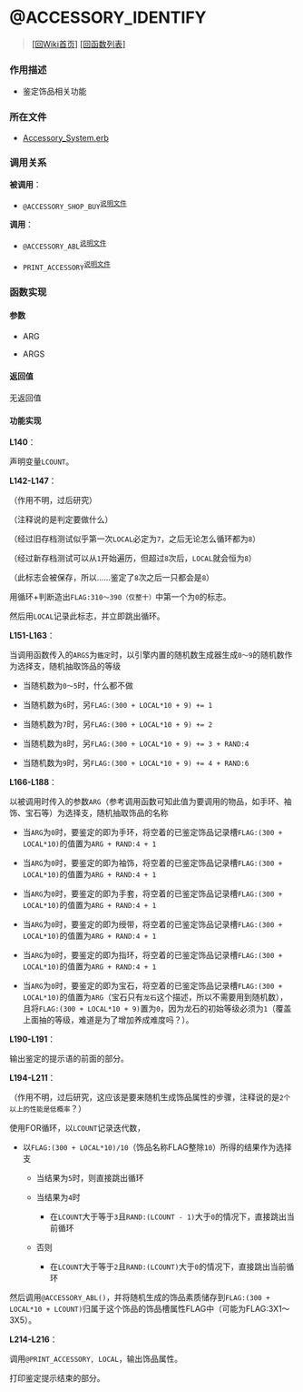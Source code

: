 ﻿# @ACCESSORY_IDENTIFY

> [\[回Wiki首页\]](/Wiki) [\[回函数列表\]](/Wiki/erasqn_wiki/function/README.md)

### 作用描述

+ 鉴定饰品相关功能

### 所在文件

+ [Accessory_System.erb](/ERB/SHOP/Accessory_System.erb#L139-L216)

### 调用关系

**被调用**：

+ `@ACCESSORY_SHOP_BUY`<sup>[说明文件](/Wiki/erasqn_wiki/function/a/accessory_shop_buy.md)</sup>

**调用**：

+ `@ACCESSORY_ABL`<sup>[说明文件](/Wiki/erasqn_wiki/function/a/accessory_abl.md)</sup>

+ `PRINT_ACCESSORY`<sup>[说明文件](/Wiki/erasqn_wiki/function/p/print_accessory.md)</sup>

### 函数实现

#### 参数

+ ARG

+ ARGS

#### 返回值

无返回值

#### 功能实现

**L140**：

声明变量`LCOUNT`。

**L142-L147**：

（作用不明，过后研究）

（注释说的是判定要做什么）

（经过旧存档测试似乎第一次`LOCAL`必定为`7`，之后无论怎么循环都为`8`）

（经过新存档测试可以从`1`开始遍历，但超过`8`次后，`LOCAL`就会恒为`8`）

（此标志会被保存，所以……鉴定了`8`次之后一只都会是`8`）

用循环+判断造出`FLAG:310～390（仅整十）`中第一个为`0`的标志。

然后用`LOCAL`记录此标志，并立即跳出循环。

**L151-L163**：

当调用函数传入的`ARGS`为`鑑定`时，以引擎内置的随机数生成器生成`0～9`的随机数作为选择支，随机抽取饰品的等级

+ 当随机数为`0～5`时，什么都不做

+ 当随机数为`6`时，另`FLAG:(300 + LOCAL*10 + 9) += 1`

+ 当随机数为`7`时，另`FLAG:(300 + LOCAL*10 + 9) += 2`

+ 当随机数为`8`时，另`FLAG:(300 + LOCAL*10 + 9) += 3 + RAND:4`

+ 当随机数为`9`时，另`FLAG:(300 + LOCAL*10 + 9) += 4 + RAND:6`

**L166-L188**：

以被调用时传入的参数`ARG`（参考调用函数可知此值为要调用的物品，如手环、袖饰、宝石等）为选择支，随机抽取饰品的名称

+ 当`ARG`为`0`时，要鉴定的即为手环，将空着的已鉴定饰品记录槽`FLAG:(300 + LOCAL*10)`的值置为`ARG + RAND:4 + 1`

+ 当`ARG`为`0`时，要鉴定的即为袖饰，将空着的已鉴定饰品记录槽`FLAG:(300 + LOCAL*10)`的值置为`ARG + RAND:4 + 1`

+ 当`ARG`为`0`时，要鉴定的即为手套，将空着的已鉴定饰品记录槽`FLAG:(300 + LOCAL*10)`的值置为`ARG + RAND:4 + 1`

+ 当`ARG`为`0`时，要鉴定的即为绶带，将空着的已鉴定饰品记录槽`FLAG:(300 + LOCAL*10)`的值置为`ARG + RAND:4 + 1`

+ 当`ARG`为`0`时，要鉴定的即为指环，将空着的已鉴定饰品记录槽`FLAG:(300 + LOCAL*10)`的值置为`ARG + RAND:4 + 1`

+ 当`ARG`为`0`时，要鉴定的即为宝石，将空着的已鉴定饰品记录槽`FLAG:(300 + LOCAL*10)`的值置为`ARG`（宝石只有`龙石`这个描述，所以不需要用到随机数），且将`FLAG:(300 + LOCAL*10 + 9)`置为`0`，因为龙石的初始等级必须为`1`（覆盖上面抽的等级，难道是为了增加养成难度吗？）。

**L190-L191**：

输出鉴定的提示语的前面的部分。

**L194-L211**：

（作用不明，过后研究，这应该是要来随机生成饰品属性的步骤，注释说的是`2个以上的性能是低概率`？）

使用FOR循环，以`LCOUNT`记录迭代数，

+ 以`FLAG:(300 + LOCAL*10)/10`（饰品名称FLAG整除`10`）所得的结果作为选择支

  + 当结果为`5`时，则直接跳出循环

  + 当结果为`4`时

    + 在`LCOUNT`大于等于`3`且`RAND:(LCOUNT - 1)`大于`0`的情况下，直接跳出当前循环

  + 否则

    + 在`LCOUNT`大于等于`2`且`RAND:(LCOUNT)`大于`0`的情况下，直接跳出当前循环

然后调用`@ACCESSORY_ABL()`，并将随机生成的饰品素质储存到`FLAG:(300 + LOCAL*10 + LCOUNT)`归属于这个饰品的饰品槽属性FLAG中（可能为FLAG:3X1～3X5）。

**L214-L216**：

调用`@PRINT_ACCESSORY, LOCAL`，输出饰品属性。

打印鉴定提示结束的部分。
